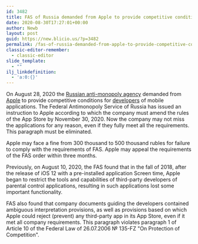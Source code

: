 ```yaml
---
id: 3482
title: FAS of Russia demanded from Apple to provide competitive conditions for developers
date: 2020-08-30T17:27:01+00:00
author: Newb
layout: post
guid: https://new.blicio.us/?p=3482
permalink: /fas-of-russia-demanded-from-apple-to-provide-competitive-conditions-for-developers/
classic-editor-remember:
  - classic-editor
slide_template:
  - ""
ilj_linkdefinition:
  - 'a:0:{}'
---
```

On August 28, 2020 the [Russian anti-monopoly agency](https://fas.gov.ru/news/30358) demanded from [Apple](https://new.blicio.us/the-humble-beginnings-of-apple/) to provide competitive conditions for [developers](https://new.blicio.us/startup-ideas-for-programmers-in-2020/) of mobile applications. The Federal Antimonopoly Service of Russia has issued an instruction to Apple according to which the company must amend the rules of the App Store by November 30, 2020. Now the company may not miss the applications for any reason, even if they fully meet all the requirements. This paragraph must be eliminated.

Apple may face a fine from 300 thousand to 500 thousand rubles for failure to comply with the requirements of FAS. Apple may appeal the requirements of the FAS order within three months.

Previously, on August 10, 2020, the FAS found that in the fall of 2018, after the release of iOS 12 with a pre-installed application Screen time, Apple began to restrict the tools and capabilities of third-party developers of parental control applications, resulting in such applications lost some important functionality.

FAS also found that company documents guiding the developers contained ambiguous interpretation provisions, as well as provisions based on which Apple could reject (prevent) any third-party app in its App Store, even if it met all company requirements. This paragraph violates paragraph 1 of Article 10 of the Federal Law of 26.07.2006 № 135-FZ "On Protection of Competition".